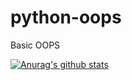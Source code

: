 # python-oops
Basic OOPS


[![Anurag's github stats](https://github-readme-stats.vercel.app/api?username=rohithv07&show_icons=true)](https://github.com/anuraghazra/github-readme-stats)
